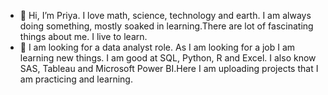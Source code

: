- 👋 Hi, I’m Priya. I love math, science, technology and earth. I am always doing something, mostly soaked in learning.There are lot of fascinating things about me. I live to learn. 
- 👀 I am looking for a data analyst role. As I am looking for a job I am learning new things. I am good at SQL, Python, R and Excel. I also know SAS, Tableau and Microsoft Power BI.Here I am uploading projects that I am practicing and learning.
